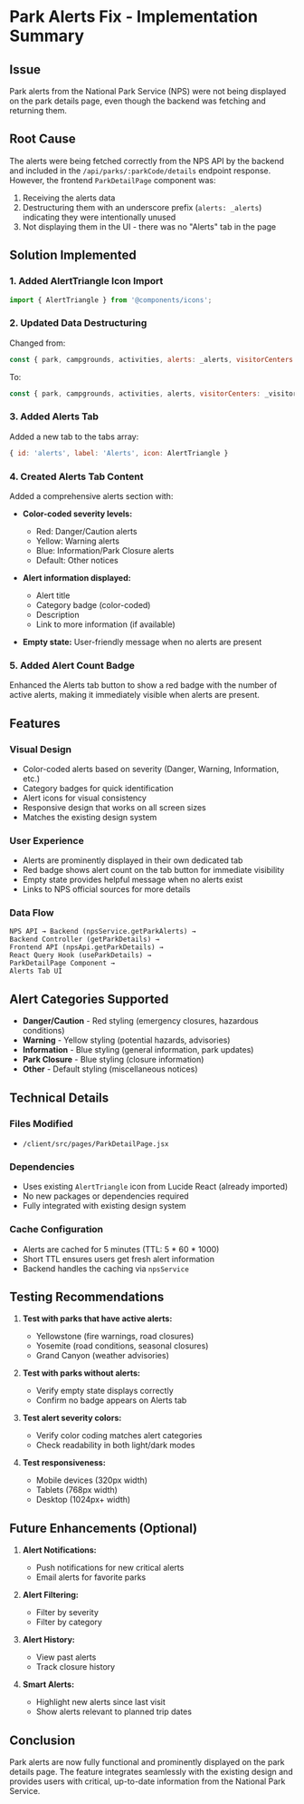 # Park Alerts Fix - Implementation Summary

## Issue
Park alerts from the National Park Service (NPS) were not being displayed on the park details page, even though the backend was fetching and returning them.

## Root Cause
The alerts were being fetched correctly from the NPS API by the backend and included in the `/api/parks/:parkCode/details` endpoint response. However, the frontend `ParkDetailPage` component was:

1. Receiving the alerts data
2. Destructuring them with an underscore prefix (`alerts: _alerts`) indicating they were intentionally unused
3. Not displaying them in the UI - there was no "Alerts" tab in the page

## Solution Implemented

### 1. Added AlertTriangle Icon Import
```javascript
import { AlertTriangle } from '@components/icons';
```

### 2. Updated Data Destructuring
Changed from:
```javascript
const { park, campgrounds, activities, alerts: _alerts, visitorCenters: _visitorCenters } = data;
```

To:
```javascript
const { park, campgrounds, activities, alerts, visitorCenters: _visitorCenters } = data;
```

### 3. Added Alerts Tab
Added a new tab to the tabs array:
```javascript
{ id: 'alerts', label: 'Alerts', icon: AlertTriangle }
```

### 4. Created Alerts Tab Content
Added a comprehensive alerts section with:
- **Color-coded severity levels:**
  - Red: Danger/Caution alerts
  - Yellow: Warning alerts
  - Blue: Information/Park Closure alerts
  - Default: Other notices

- **Alert information displayed:**
  - Alert title
  - Category badge (color-coded)
  - Description
  - Link to more information (if available)

- **Empty state:** User-friendly message when no alerts are present

### 5. Added Alert Count Badge
Enhanced the Alerts tab button to show a red badge with the number of active alerts, making it immediately visible when alerts are present.

## Features

### Visual Design
- Color-coded alerts based on severity (Danger, Warning, Information, etc.)
- Category badges for quick identification
- Alert icons for visual consistency
- Responsive design that works on all screen sizes
- Matches the existing design system

### User Experience
- Alerts are prominently displayed in their own dedicated tab
- Red badge shows alert count on the tab button for immediate visibility
- Empty state provides helpful message when no alerts exist
- Links to NPS official sources for more details

### Data Flow
```
NPS API → Backend (npsService.getParkAlerts) → 
Backend Controller (getParkDetails) → 
Frontend API (npsApi.getParkDetails) → 
React Query Hook (useParkDetails) → 
ParkDetailPage Component → 
Alerts Tab UI
```

## Alert Categories Supported
- **Danger/Caution** - Red styling (emergency closures, hazardous conditions)
- **Warning** - Yellow styling (potential hazards, advisories)
- **Information** - Blue styling (general information, park updates)
- **Park Closure** - Blue styling (closure information)
- **Other** - Default styling (miscellaneous notices)

## Technical Details

### Files Modified
- `/client/src/pages/ParkDetailPage.jsx`

### Dependencies
- Uses existing `AlertTriangle` icon from Lucide React (already imported)
- No new packages or dependencies required
- Fully integrated with existing design system

### Cache Configuration
- Alerts are cached for 5 minutes (TTL: 5 * 60 * 1000)
- Short TTL ensures users get fresh alert information
- Backend handles the caching via `npsService`

## Testing Recommendations

1. **Test with parks that have active alerts:**
   - Yellowstone (fire warnings, road closures)
   - Yosemite (road conditions, seasonal closures)
   - Grand Canyon (weather advisories)

2. **Test with parks without alerts:**
   - Verify empty state displays correctly
   - Confirm no badge appears on Alerts tab

3. **Test alert severity colors:**
   - Verify color coding matches alert categories
   - Check readability in both light/dark modes

4. **Test responsiveness:**
   - Mobile devices (320px width)
   - Tablets (768px width)
   - Desktop (1024px+ width)

## Future Enhancements (Optional)

1. **Alert Notifications:**
   - Push notifications for new critical alerts
   - Email alerts for favorite parks

2. **Alert Filtering:**
   - Filter by severity
   - Filter by category

3. **Alert History:**
   - View past alerts
   - Track closure history

4. **Smart Alerts:**
   - Highlight new alerts since last visit
   - Show alerts relevant to planned trip dates

## Conclusion
Park alerts are now fully functional and prominently displayed on the park details page. The feature integrates seamlessly with the existing design and provides users with critical, up-to-date information from the National Park Service.

